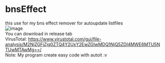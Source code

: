 # bnsEffect
this use for my bns effect remover for autoupdate listfiles<br>
![image](https://user-images.githubusercontent.com/26898177/88275530-b9916480-cd07-11ea-82e9-bf5f8d81b88e.png)
<br>
You can download in release tab<br>
VirusTotal: https://www.virustotal.com/gui/file-analysis/M2NjZGFjZjg0ZTQ4Y2UxY2EwZGIwMDQ1NjQ5ZDI4MWE6MTU5NTUwMTAwMg==/<br>
Note: My program create easy code with autoit :v<br>
